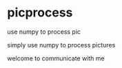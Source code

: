 # picprocess
use numpy to process pic

simply use numpy to process pictures

welcome to communicate with me

